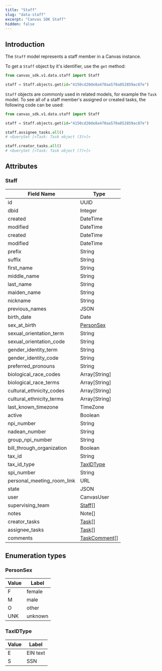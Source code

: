```yaml
---
title: "Staff"
slug: "data-staff"
excerpt: "Canvas SDK Staff"
hidden: false
---
```


## Introduction

The `Staff` model represents a staff member in a Canvas instance.

To get a `Staff` object by it's identifier, use the `get` method:

```python
from canvas_sdk.v1.data.staff import Staff

staff = Staff.objects.get(id="4150cd20de8a470aa570a852859ac87e")
```

`Staff` objects are commonly used in related models, for example the `Task` model.
To see all of a staff member's assigned or created tasks, the following code can be used:

```python
from canvas_sdk.v1.data.staff import Staff

staff = Staff.objects.get(id="4150cd20de8a470aa570a852859ac87e")

staff.assignee_tasks.all()
# <QuerySet [<Task: Task object (3)>]>

staff.creator_tasks.all()
# <QuerySet [<Task: Task object (7)>]>
```

## Attributes

### Staff

| Field Name                 | Type                                         |
|----------------------------|----------------------------------------------|
| id                         | UUID                                         |
| dbid                       | Integer                                      |
| created                    | DateTime                                     |
| modified                   | DateTime                                     |
| created                    | DateTime                                     |
| modified                   | DateTime                                     |
| prefix                     | String                                       |
| suffix                     | String                                       |
| first_name                 | String                                       |
| middle_name                | String                                       |
| last_name                  | String                                       |
| maiden_name                | String                                       |
| nickname                   | String                                       |
| previous_names             | JSON                                         |
| birth_date                 | Date                                         |
| sex_at_birth               | [PersonSex](#personsex)                      |
| sexual_orientation_term    | String                                       |
| sexual_orientation_code    | String                                       |
| gender_identity_term       | String                                       |
| gender_identity_code       | String                                       |
| preferred_pronouns         | String                                       |
| biological_race_codes      | Array[String]                                |
| biological_race_terms      | Array[String]                                |
| cultural_ethnicity_codes   | Array[String]                                |
| cultural_ethnicity_terms   | Array[String]                                |
| last_known_timezone        | TimeZone                                     |
| active                     | Boolean                                      |
| npi_number                 | String                                       |
| nadean_number              | String                                       |
| group_npi_number           | String                                       |
| bill_through_organization  | Boolean                                      |
| tax_id                     | String                                       |
| tax_id_type                | [TaxIDType](#taxidtype)                      |
| spi_number                 | String                                       |
| personal_meeting_room_link | URL                                          |
| state                      | JSON                                         |
| user                       | CanvasUser                                   |
| supervising_team           | [Staff](#staff)[]                            |
| notes                      | Note[]                                       |
| creator_tasks              | [Task](/sdk/data-task/#task)[]               |
| assignee_tasks             | [Task](/sdk/data-task/#task)[]               |
| comments                   | [TaskComment](/sdk/data-task/#taskcomment)[] |

## Enumeration types

### PersonSex

| Value | Label     |
|-------|-----------|
| F   | female      |
| M   | male        |
| O   | other       |
| UNK | unknown     |

### TaxIDType

| Value | Label      |
|-------|------------|
| E  | EIN text |
| S   | SSN      |

<br/>
<br/>
<br/>
